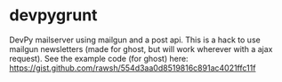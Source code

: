 # devpygrunt
DevPy mailserver using mailgun and a post api.
This is a hack to use mailgun newsletters (made for ghost, but will work wherever with a ajax request).
See the example code (for ghost) here: https://gist.github.com/rawsh/554d3aa0d8519816c891ac4021ffc11f
